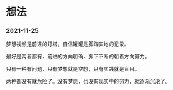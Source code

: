 # 想法

### 2021-11-25

梦想视频是前进的灯塔，自信罐罐是脚踏实地的记录。

最好是两者都有，前进的方向明确，脚下不断的朝着方向努力。

只有一种有问题，只有梦想就是空想，只有实践就是盲目。

两种都没有就危险了。没有梦想，也没有现实中的努力，就逐渐沉沦了。